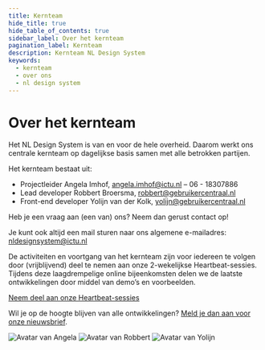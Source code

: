 ```yaml
---
title: Kernteam
hide_title: true
hide_table_of_contents: true
sidebar_label: Over het kernteam
pagination_label: Kernteam
description: Kernteam NL Design System
keywords:
  - kernteam
  - over ons
  - nl design system
---
```


# Over het kernteam

Het NL Design System is van en voor de hele overheid. Daarom werkt ons centrale kernteam op dagelijkse basis samen met alle betrokken partijen.

Het kernteam bestaat uit:

- Projectleider Angela Imhof, [angela.imhof@ictu.nl](mailto:angela.imhof@ictu.nl) – 06 - 18307886
- Lead developer Robbert Broersma, [robbert@gebruikercentraal.nl](mailto:robbert@gebruikercentraal.nl)
- Front-end developer Yolijn van der Kolk, [yolijn@gebruikercentraal.nl](mailto:yolijn@gebruikercentraal.nl)

Heb je een vraag aan (een van) ons? Neem dan gerust contact op!

Je kunt ook altijd een mail sturen naar ons algemene e-mailadres: [nldesignsystem@ictu.nl](mailto:nldesignsystem@ictu.nl)

De activiteiten en voortgang van het kernteam zijn voor iedereen te volgen door (vrijblijvend) deel te nemen aan onze 2-wekelijkse Heartbeat-sessies. Tijdens deze laagdrempelige online bijeenkomsten delen we de laatste ontwikkelingen door middel van demo’s en voorbeelden.

[Neem deel aan onze Heartbeat-sessies](https://www.gebruikercentraal.nl/agenda/soort/nl-design-system/)

Wil je op de hoogte blijven van alle ontwikkelingen? [Meld je dan aan voor onze nieuwsbrief](https://designsystem.gebruikercentraal.nl/nieuwsbrieven/).

<img alt="Avatar van Angela" class="avatar-coreteam" src="https://user-images.githubusercontent.com/248921/156389018-9cfe9078-3ada-4bdd-ad50-6cfdced50ff9.png" />
<img alt="Avatar van Robbert" class="avatar-coreteam" src="https://user-images.githubusercontent.com/248921/156389031-9b6e2e47-3e06-4bb7-93c9-6ddcc1013e9a.png" />
<img alt="Avatar van Yolijn" class="avatar-coreteam" src="https://user-images.githubusercontent.com/248921/156389047-60e9bf71-09c7-4494-8c59-2e0e9aa26fb5.png" />
